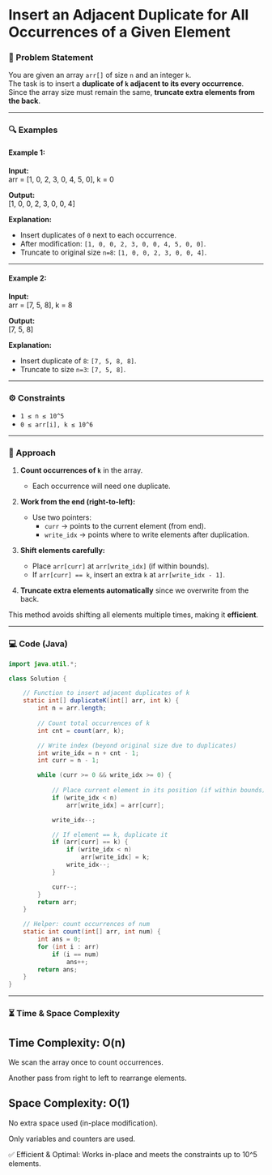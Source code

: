 # Insert an Adjacent Duplicate for All Occurrences of a Given Element  

### 📌 Problem Statement  
You are given an array `arr[]` of size `n` and an integer `k`.  
The task is to insert a **duplicate of `k` adjacent to its every occurrence**.  
Since the array size must remain the same, **truncate extra elements from the back**.  

---

### 🔍 Examples  

#### Example 1:  
**Input:**  
arr = [1, 0, 2, 3, 0, 4, 5, 0], k = 0

**Output:**  
[1, 0, 0, 2, 3, 0, 0, 4]

**Explanation:**  
- Insert duplicates of `0` next to each occurrence.  
- After modification: `[1, 0, 0, 2, 3, 0, 0, 4, 5, 0, 0]`.  
- Truncate to original size `n=8`: `[1, 0, 0, 2, 3, 0, 0, 4]`.  

---

#### Example 2:  
**Input:**  
arr = [7, 5, 8], k = 8

**Output:**  
[7, 5, 8]

**Explanation:**  
- Insert duplicate of `8`: `[7, 5, 8, 8]`.  
- Truncate to size `n=3`: `[7, 5, 8]`.  

---

### ⚙️ Constraints  
- `1 ≤ n ≤ 10^5`  
- `0 ≤ arr[i], k ≤ 10^6`  

---

### 🧠 Approach  

1. **Count occurrences of `k`** in the array.  
   - Each occurrence will need one duplicate.  

2. **Work from the end (right-to-left):**  
   - Use two pointers:  
     - `curr` → points to the current element (from end).  
     - `write_idx` → points where to write elements after duplication.  

3. **Shift elements carefully:**  
   - Place `arr[curr]` at `arr[write_idx]` (if within bounds).  
   - If `arr[curr] == k`, insert an extra `k` at `arr[write_idx - 1]`.  

4. **Truncate extra elements automatically** since we overwrite from the back.  

This method avoids shifting all elements multiple times, making it **efficient**.  

---

### 💻 Code (Java)  

```java
import java.util.*;

class Solution {

    // Function to insert adjacent duplicates of k
    static int[] duplicateK(int[] arr, int k) {
        int n = arr.length;
        
        // Count total occurrences of k
        int cnt = count(arr, k);

        // Write index (beyond original size due to duplicates)
        int write_idx = n + cnt - 1;
        int curr = n - 1;

        while (curr >= 0 && write_idx >= 0) {
            
            // Place current element in its position (if within bounds)
            if (write_idx < n)
                arr[write_idx] = arr[curr];

            write_idx--;

            // If element == k, duplicate it
            if (arr[curr] == k) {
                if (write_idx < n)
                    arr[write_idx] = k;
                write_idx--;
            }

            curr--;
        }
        return arr;
    }

    // Helper: count occurrences of num
    static int count(int[] arr, int num) {
        int ans = 0;
        for (int i : arr)
            if (i == num)
                ans++;
        return ans;
    }
}
```
---
### **⏳ Time & Space Complexity**
## Time Complexity: O(n)

We scan the array once to count occurrences.

Another pass from right to left to rearrange elements.

## Space Complexity: O(1)

No extra space used (in-place modification).

Only variables and counters are used.

✅ Efficient & Optimal: Works in-place and meets the constraints up to 10^5 elements.
